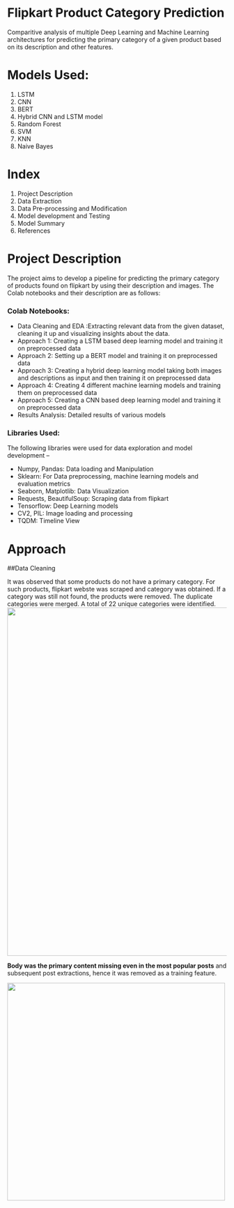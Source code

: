 # Flipkart Product Category Prediction
Comparitive analysis of multiple Deep Learning and Machine Learning architectures for predicting the primary category of a given product based on its description and other features.

# Models Used:

1. LSTM
2. CNN
3. BERT
4. Hybrid CNN and LSTM model
5. Random Forest
6. SVM
7. KNN
8. Naive Bayes

# Index 
1.	Project Description
2.	Data Extraction 
3.	Data Pre-processing and Modification
4.	Model development and Testing
5.	Model Summary  
6. References  

# Project Description
 The project aims to develop a pipeline for predicting the primary category of products found on flipkart by using their description and images.
 The Colab notebooks and their description are as follows:

### Colab Notebooks:
*	Data Cleaning and EDA :Extracting relevant data from the given dataset, cleaning it up and visualizing insights about the data.
*	Approach 1: Creating a LSTM based deep learning model and training it on preprocessed data
*	Approach 2: Setting up a BERT model and training it on preprocessed data 
*	Approach 3: Creating a hybrid deep learning model taking both images and descriptions as input and then training it on preprocessed data  
*	Approach 4: Creating 4 different machine learning models and training them on preprocessed data
*	Approach 5: Creating a CNN based deep learning model and training it on preprocessed data
*   Results Analysis: Detailed results of various models

### Libraries Used:
The following libraries were used for data exploration and model development –
* Numpy, Pandas: Data loading and Manipulation
* Sklearn: For Data preprocessing, machine learning models and evaluation metrics
* Seaborn, Matplotlib: Data Visualization
* Requests, BeautifulSoup: Scraping data from flipkart
* Tensorflow: Deep Learning models
* CV2, PIL: Image loading and processing
* TQDM: Timeline View


# Approach

##Data Cleaning

It was observed that some products do not have a primary category. For such products, flipkart webste was scraped and category was obtained. If a category was still not found, the products were removed.
The duplicate categories were merged.
A total of 22 unique categories were identified.
<img src="readme_images/praw%20dataset%20post%20count.png" width="800">

**Body was the primary content missing even in the most popular posts** and subsequent post extractions, 
 hence it was removed as a training feature. 

<img src="readme_images/post%20body%20heatmap.png" width="500">

